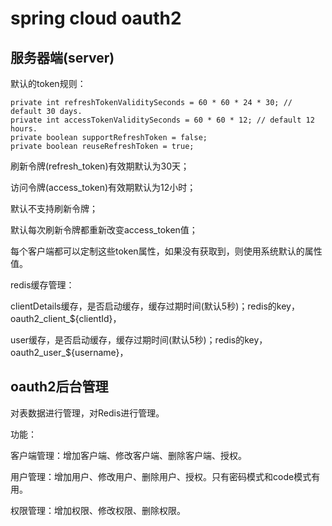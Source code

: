 # spring cloud oauth2

## 服务器端(server)



默认的token规则：

	private int refreshTokenValiditySeconds = 60 * 60 * 24 * 30; // default 30 days.
	private int accessTokenValiditySeconds = 60 * 60 * 12; // default 12 hours.
	private boolean supportRefreshToken = false;
	private boolean reuseRefreshToken = true;
刷新令牌(refresh_token)有效期默认为30天；

访问令牌(access_token)有效期默认为12小时；

默认不支持刷新令牌；

默认每次刷新令牌都重新改变access_token值；

每个客户端都可以定制这些token属性，如果没有获取到，则使用系统默认的属性值。



redis缓存管理：

clientDetails缓存，是否启动缓存，缓存过期时间(默认5秒)；redis的key，oauth2_client_${clientId}，

user缓存，是否启动缓存，缓存过期时间(默认5秒)；redis的key，oauth2_user_${username}，



## oauth2后台管理

对表数据进行管理，对Redis进行管理。

功能：

客户端管理：增加客户端、修改客户端、删除客户端、授权。

用户管理：增加用户、修改用户、删除用户、授权。只有密码模式和code模式有用。

权限管理：增加权限、修改权限、删除权限。

